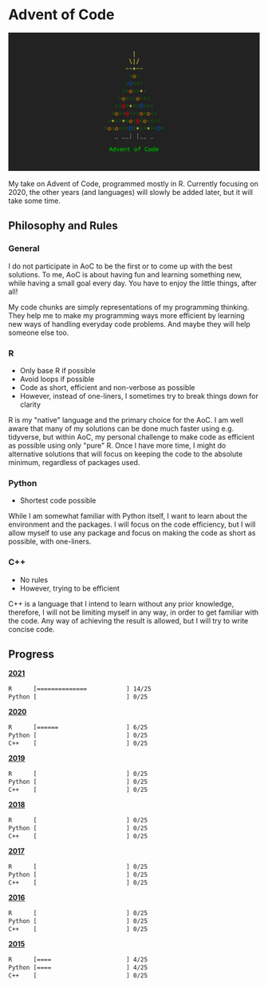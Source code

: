 # Advent of Code 

![](aoc.png)

My take on Advent of Code, programmed mostly in R. 
Currently focusing on 2020, the other years (and languages) will slowly be added later, but it will take some time.

## Philosophy and Rules

### General

I do not participate in AoC to be the first or to come up with the best solutions. To me, AoC is about having fun and learning something new, while having a small goal every day. You have to enjoy the little things, after all!

My code chunks are simply representations of my programming thinking. They help me to make my programming ways more efficient by learning new ways of handling everyday code problems. And maybe they will help someone else too.

### R

* Only base R if possible
* Avoid loops if possible
* Code as short, efficient and non-verbose as possible
* However, instead of one-liners, I sometimes try to break things down for clarity

R is my "native" language and the primary choice for the AoC. I am well aware that many of my solutions can be done much faster using e.g. tidyverse, but within AoC, my personal challenge to make code as efficient as possible using only "pure" R. Once I have more time, I might do alternative solutions that will focus on keeping the code to the absolute minimum, regardless of packages used.

### Python

* Shortest code possible

While I am somewhat familiar with Python itself, I want to learn about the environment and the packages. I will focus on the code efficiency, but I will allow myself to use any package and focus on making the code as short as possible, with one-liners.

### C++

* No rules
* However, trying to be efficient

C++ is a language that I intend to learn without any prior knowledge, therefore, I will not be limiting myself in any way, in order to get familiar with the code. Any way of achieving the result is allowed, but I will try to write concise code. 

## Progress

[**2021**](/2021/)

    R      [==============           ] 14/25
    Python [                         ] 0/25

[**2020**](/2020/)

    R      [======                   ] 6/25
    Python [                         ] 0/25
    C++    [                         ] 0/25
    
[**2019**](/2019/)

    R      [                         ] 0/25
    Python [                         ] 0/25
    C++    [                         ] 0/25

[**2018**](/2018/)
    
    R      [                         ] 0/25
    Python [                         ] 0/25
    C++    [                         ] 0/25
    
[**2017**](/2017/)

    R      [                         ] 0/25
    Python [                         ] 0/25
    C++    [                         ] 0/25

[**2016**](/2016/)

    R      [                         ] 0/25
    Python [                         ] 0/25
    C++    [                         ] 0/25

[**2015**](/2015/)

    R      [====                     ] 4/25
    Python [====                     ] 4/25
    C++    [                         ] 0/25
